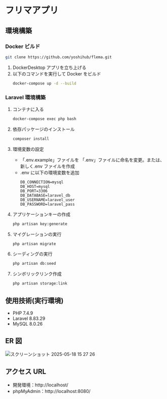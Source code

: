 # フリマアプリ

## 環境構築

### Docker ビルド

```bash
git clone https://github.com/yoshihub/flema.git
```

1. DockerDesktop アプリを立ち上げる
2. 以下のコマンドを実行して Docker をビルド
    ```bash
    docker-compose up -d --build
    ```

### Laravel 環境構築

1. コンテナに入る

    ```bash
    docker-compose exec php bash
    ```

2. 依存パッケージのインストール

    ```bash
    composer install
    ```

3. 環境変数の設定

    - 「.env.example」ファイルを 「.env」ファイルに命名を変更。または、新しく.env ファイルを作成
    - .env に以下の環境変数を追加
        ```
        DB_CONNECTION=mysql
        DB_HOST=mysql
        DB_PORT=3306
        DB_DATABASE=laravel_db
        DB_USERNAME=laravel_user
        DB_PASSWORD=laravel_pass
        ```

4. アプリケーションキーの作成

    ```bash
    php artisan key:generate
    ```

5. マイグレーションの実行

    ```bash
    php artisan migrate
    ```

6. シーディングの実行

    ```bash
    php artisan db:seed
    ```

7. シンボリックリンク作成
    ```bash
    php artisan storage:link
    ```

## 使用技術(実行環境)

-   PHP 7.4.9
-   Laravel 8.83.29
-   MySQL 8.0.26

## ER 図
![スクリーンショット 2025-05-18 15 27 26](https://github.com/user-attachments/assets/d0815330-a10a-4c20-8cc3-bc51300d4e9c)



## アクセス URL

-   開発環境：http://localhost/
-   phpMyAdmin：http://localhost:8080/
